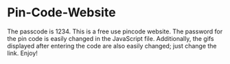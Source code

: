 # Pin-Code-Website

The passcode is 1234.
This is a free use pincode website. The password for the pin code is easily changed in the JavaScript file.
Additionally, the gifs displayed after entering the code are also easily changed; just change the link.
Enjoy!
